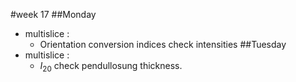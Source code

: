 #week 17
##Monday
- multislice :
    - Orientation conversion indices check intensities
##Tuesday
- multislice :
    - $I_{20}$ check pendullosung thickness.
